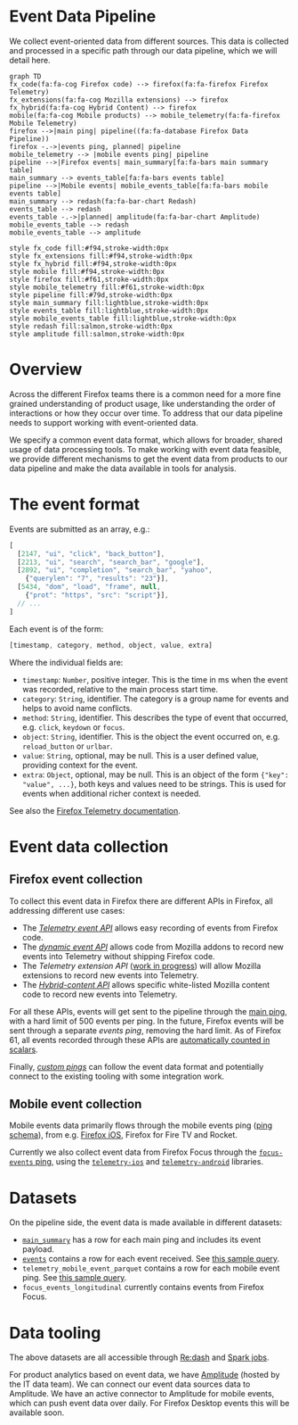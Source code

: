# Event Data Pipeline

We collect event-oriented data from different sources. This data is collected and processed in a
specific path through our data pipeline, which we will detail here.

```mermaid
graph TD
fx_code(fa:fa-cog Firefox code) --> firefox(fa:fa-firefox Firefox Telemetry)
fx_extensions(fa:fa-cog Mozilla extensions) --> firefox
fx_hybrid(fa:fa-cog Hybrid Content) --> firefox
mobile(fa:fa-cog Mobile products) --> mobile_telemetry(fa:fa-firefox Mobile Telemetry)
firefox -->|main ping| pipeline((fa:fa-database Firefox Data Pipeline))
firefox -.->|events ping, planned| pipeline
mobile_telemetry --> |mobile events ping| pipeline
pipeline -->|Firefox events| main_summary[fa:fa-bars main summary table]
main_summary --> events_table[fa:fa-bars events table]
pipeline -->|Mobile events| mobile_events_table[fa:fa-bars mobile events table]
main_summary --> redash(fa:fa-bar-chart Redash)
events_table --> redash
events_table -.->|planned| amplitude(fa:fa-bar-chart Amplitude)
mobile_events_table --> redash
mobile_events_table --> amplitude

style fx_code fill:#f94,stroke-width:0px
style fx_extensions fill:#f94,stroke-width:0px
style fx_hybrid fill:#f94,stroke-width:0px
style mobile fill:#f94,stroke-width:0px
style firefox fill:#f61,stroke-width:0px
style mobile_telemetry fill:#f61,stroke-width:0px
style pipeline fill:#79d,stroke-width:0px
style main_summary fill:lightblue,stroke-width:0px
style events_table fill:lightblue,stroke-width:0px
style mobile_events_table fill:lightblue,stroke-width:0px
style redash fill:salmon,stroke-width:0px
style amplitude fill:salmon,stroke-width:0px
```

# Overview

Across the different Firefox teams there is a common need for a more fine grained understanding of
product usage, like understanding the order of interactions or how they occur over time.
To address that our data pipeline needs to support working with event-oriented data.

We specify a common event data format, which allows for broader, shared usage of data processing tools.
To make working with event data feasible, we provide different mechanisms to get the event data
from products to our data pipeline and make the data available in tools for analysis.

# The event format

Events are submitted as an array, e.g.:

```javascript
[
  [2147, "ui", "click", "back_button"],
  [2213, "ui", "search", "search_bar", "google"],
  [2892, "ui", "completion", "search_bar", "yahoo",
    {"querylen": "7", "results": "23"}],
  [5434, "dom", "load", "frame", null,
    {"prot": "https", "src": "script"}],
  // ...
]
```

Each event is of the form:

```javascript
[timestamp, category, method, object, value, extra]
```

Where the individual fields are:

- `timestamp`: `Number`, positive integer. This is the time in ms when the event was recorded, relative to the main process start time.
- `category`: `String`, identifier. The category is a group name for events and helps to avoid name conflicts.
- `method`: `String`, identifier. This describes the type of event that occurred, e.g. `click`, `keydown` or `focus`.
- `object`: `String`, identifier. This is the object the event occurred on, e.g. `reload_button` or `urlbar`.
- `value`: `String`, optional, may be null. This is a user defined value, providing context for the event.
- `extra`: `Object`, optional, may be null. This is an object of the form `{"key": "value", ...}`, both keys and values need to be strings. This is used for events when additional richer context is needed.

See also the [Firefox Telemetry documentation](https://firefox-source-docs.mozilla.org/toolkit/components/telemetry/telemetry/collection/events.html#serialization-format).


# Event data collection

## Firefox event collection

To collect this event data in Firefox there are different APIs in Firefox, all addressing different
use cases:
- The [*Telemetry event API*](https://firefox-source-docs.mozilla.org/toolkit/components/telemetry/telemetry/collection/events.html)
  allows easy recording of events from Firefox code.
- The [*dynamic event API*](https://firefox-source-docs.mozilla.org/toolkit/components/telemetry/telemetry/collection/events.html#registerevents)
  allows code from Mozilla addons to record new events into Telemetry without shipping Firefox
  code.
- The *Telemetry extension API* ([work in progress](https://bugzilla.mozilla.org/show_bug.cgi?id=1280234))
  will allow Mozilla extensions to record new events into Telemetry.
- The [*Hybrid-content API*](https://firefox-source-docs.mozilla.org/toolkit/components/telemetry/telemetry/collection/hybrid-content.html)
  allows specific white-listed Mozilla content code to record new events into Telemetry.

For all these APIs, events will get sent to the pipeline through the
[main ping](https://firefox-source-docs.mozilla.org/toolkit/components/telemetry/telemetry/data/main-ping.html),
with a hard limit of 500 events per ping.
In the future, Firefox events will be sent through a separate *events ping*, removing the hard limit.
As of Firefox 61, all events recorded through these APIs are [automatically counted in scalars](https://bugzilla.mozilla.org/show_bug.cgi?id=1440673).

Finally, [*custom pings*](https://firefox-source-docs.mozilla.org/toolkit/components/telemetry/telemetry/collection/custom-pings.html)
can follow the event data format and potentially connect to the existing tooling with some integration work.

## Mobile event collection

Mobile events data primarily flows through the mobile events ping ([ping schema](https://github.com/mozilla-services/mozilla-pipeline-schemas/tree/dev/schemas/telemetry/mobile-event)), from e.g. [Firefox iOS](https://github.com/mozilla-mobile/firefox-ios/wiki/Event-Tracking-with-Mozilla's-Telemetry-Service#event-ping), Firefox for Fire TV and Rocket.

Currently we also collect event data from Firefox Focus through the [`focus-events` ping](https://github.com/mozilla-mobile/focus-ios/wiki/Event-Tracking-with-Mozilla%27s-Telemetry-Service#event-ping),
using the [`telemetry-ios`](https://github.com/mozilla-mobile/telemetry-ios) and
[`telemetry-android`](https://github.com/mozilla-mobile/telemetry-android) libraries.

# Datasets

On the pipeline side, the event data is made available in different datasets:
- [`main_summary`](../choosing_a_dataset.md#mainsummary) has a row for each main ping and includes
  its event payload.
- [`events`](../../datasets/batch_view/events/reference.md) contains a row for each event received. See [this sample query](https://sql.telemetry.mozilla.org/queries/52582/source).
- `telemetry_mobile_event_parquet` contains a row for each mobile event ping. See [this sample query](https://sql.telemetry.mozilla.org/queries/52581/source).
- `focus_events_longitudinal` currently contains events from Firefox Focus.

# Data tooling

The above datasets are all accessible through [Re:dash](../../tools/stmo.md) and [Spark jobs](../../tools/spark.md).

For product analytics based on event data, we have [Amplitude](https://sso.mozilla.com/amplitude)
(hosted by the IT data team). We can connect our event data sources data to Amplitude.
We have an active connector to Amplitude for mobile events, which can push event data over
daily. For Firefox Desktop events this will be available soon.
